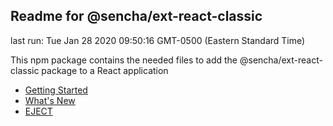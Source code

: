 ## Readme for @sencha/ext-react-classic

last run: Tue Jan 28 2020 09:50:16 GMT-0500 (Eastern Standard Time)

This npm package contains the needed files to add the @sencha/ext-react-classic package to a React application

- [Getting Started](https://github.com/sencha/ext-react/blob/ext-react-7.1.1/packages/ext-react-classic/GETTING_STARTED.md)
- [What's New](https://github.com/sencha/ext-react/blob/ext-react-7.1.1/packages/ext-react-classic/WHATS_NEW.md)
- [EJECT](https://github.com/sencha/ext-react/blob/ext-react-7.1.1/packages/ext-react-classic/EJECT.md)
